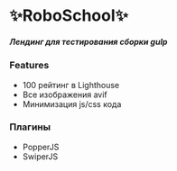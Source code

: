 #  ✨RoboSchool✨
##### _Лендинг для тестирования сборки gulp_

### Features
- 100 рейтинг в Lighthouse
- Все изображения avif
- Минимизация js/css кода

### Плагины
- PopperJS
- SwiperJS


